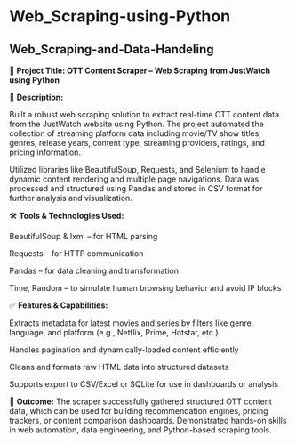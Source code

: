 # Web_Scraping-using-Python

## Web_Scraping-and-Data-Handeling

🔹 **Project Title: OTT Content Scraper – Web Scraping from JustWatch using Python**

📄 **Description:**

Built a robust web scraping solution to extract real-time OTT content data from the JustWatch website using Python. The project automated the collection of streaming platform data including movie/TV show titles, genres, release years, content type, streaming providers, ratings, and pricing information.

Utilized libraries like BeautifulSoup, Requests, and Selenium to handle dynamic content rendering and multiple page navigations. Data was processed and structured using Pandas and stored in CSV format for further analysis and visualization.



🛠 **Tools & Technologies Used:**

BeautifulSoup & lxml – for HTML parsing

Requests – for HTTP communication

Pandas – for data cleaning and transformation

Time, Random – to simulate human browsing behavior and avoid IP blocks



✅ **Features & Capabilities:**

Extracts metadata for latest movies and series by filters like genre, language, and platform (e.g., Netflix, Prime, Hotstar, etc.)

Handles pagination and dynamically-loaded content efficiently

Cleans and formats raw HTML data into structured datasets

Supports export to CSV/Excel or SQLite for use in dashboards or analysis



🎯 **Outcome:**
The scraper successfully gathered structured OTT content data, which can be used for building recommendation engines, pricing trackers, or content comparison dashboards. Demonstrated hands-on skills in web automation, data engineering, and Python-based scraping tools.
